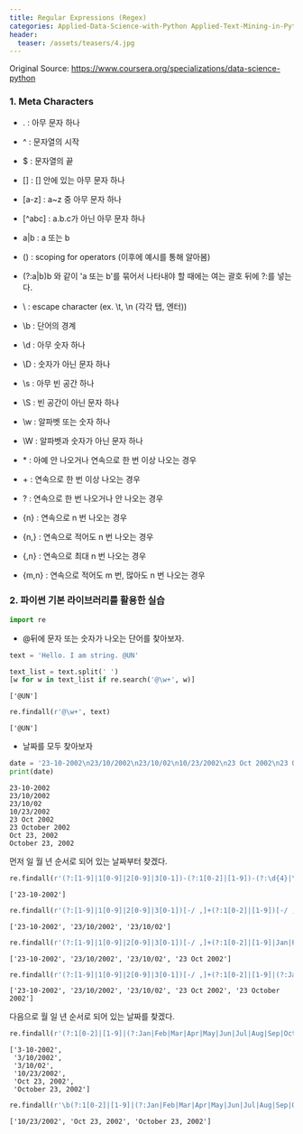 ```yaml
---
title: Regular Expressions (Regex)
categories: Applied-Data-Science-with-Python Applied-Text-Mining-in-Python
header:
  teaser: /assets/teasers/4.jpg
---
```




Original Source: https://www.coursera.org/specializations/data-science-python



### 1. Meta Characters

* . : 아무 문자 하나
* ^ : 문자열의 시작
* $ : 문자열의 끝
* [] : [] 안에 있는 아무 문자 하나
* [a-z] : a~z 중 아무 문자 하나
* [^abc] : a.b.c가 아닌 아무 문자 하나
* a\|b : a 또는 b
* () : scoping for operators (이후에 예시를 통해 알아봄)
* (?:a\|b)b 와 같이 'a 또는 b'를 묶어서 나타내야 할 때에는 여는 괄호 뒤에 ?:를 넣는다.


* \ : escape character (ex. \t, \n (각각 탭, 엔터))
* \b : 단어의 경계
* \d : 아무 숫자 하나
* \D : 숫자가 아닌 문자 하나
* \s : 아무 빈 공간 하나
* \S : 빈 공간이 아닌 문자 하나
* \w : 알파벳 또는 숫자 하나
* \W : 알파벳과 숫자가 아닌 문자 하나


* \* : 아예 안 나오거나 연속으로 한 번 이상 나오는 경우
* \+ : 연속으로 한 번 이상 나오는 경우
* ? : 연속으로 한 번 나오거나 안 나오는 경우
* {n} : 연속으로 n 번 나오는 경우
* {n,} : 연속으로 적어도 n 번 나오는 경우
* {,n} : 연속으로 최대 n 번 나오는 경우
* {m,n} : 연속으로 적어도 m 번, 많아도 n 번 나오는 경우

### 2. 파이썬 기본 라이브러리를 활용한 실습


```python
import re
```

* @뒤에 문자 또는 숫자가 나오는 단어를 찾아보자.


```python
text = 'Hello. I am string. @UN'
```


```python
text_list = text.split(' ')
[w for w in text_list if re.search('@\w+', w)]
```




    ['@UN']




```python
re.findall(r'@\w+', text)
```




    ['@UN']



* 날짜를 모두 찾아보자


```python
date = '23-10-2002\n23/10/2002\n23/10/02\n10/23/2002\n23 Oct 2002\n23 October 2002\nOct 23, 2002\nOctober 23, 2002'
print(date)
```

    23-10-2002
    23/10/2002
    23/10/02
    10/23/2002
    23 Oct 2002
    23 October 2002
    Oct 23, 2002
    October 23, 2002


먼저 일 월 년 순서로 되어 있는 날짜부터 찾겠다.


```python
re.findall(r'(?:[1-9]|1[0-9]|2[0-9]|3[0-1])-(?:1[0-2]|[1-9])-(?:\d{4}|\d{2})', date)
```




    ['23-10-2002']




```python
re.findall(r'(?:[1-9]|1[0-9]|2[0-9]|3[0-1])[-/ ,]+(?:1[0-2]|[1-9])[-/ ,]+(?:\d{4}|\d{2})', date)
```




    ['23-10-2002', '23/10/2002', '23/10/02']




```python
re.findall(r'(?:[1-9]|1[0-9]|2[0-9]|3[0-1])[-/ ,]+(?:1[0-2]|[1-9]|Jan|Feb|Mar|Apr|May|Jun|Jul|Aug|Sep|Oct|Nov|Dec)[-/ ,]+(?:\d{4}|\d{2})', date)
```




    ['23-10-2002', '23/10/2002', '23/10/02', '23 Oct 2002']




```python
re.findall(r'(?:[1-9]|1[0-9]|2[0-9]|3[0-1])[-/ ,]+(?:1[0-2]|[1-9]|(?:Jan|Feb|Mar|Apr|May|Jun|Jul|Aug|Sep|Oct|Nov|Dec)[a-z]*)[-/ ,]+(?:\d{4}|\d{2})', date)
```




    ['23-10-2002', '23/10/2002', '23/10/02', '23 Oct 2002', '23 October 2002']



다음으로 월 일 년 순서로 되어 있는 날짜를 찾겠다.


```python
re.findall(r'(?:1[0-2]|[1-9]|(?:Jan|Feb|Mar|Apr|May|Jun|Jul|Aug|Sep|Oct|Nov|Dec)[a-z]*)[-/ ,]+(?:[1-9]|1[0-9]|2[0-9]|3[0-1])[-/ ,]+(?:\d{4}|\d{2})', date)
```




    ['3-10-2002',
     '3/10/2002',
     '3/10/02',
     '10/23/2002',
     'Oct 23, 2002',
     'October 23, 2002']




```python
re.findall(r'\b(?:1[0-2]|[1-9]|(?:Jan|Feb|Mar|Apr|May|Jun|Jul|Aug|Sep|Oct|Nov|Dec)[a-z]*)[-/ ,]+(?:[1-9]|1[0-9]|2[0-9]|3[0-1])[-/ ,]+(?:\d{4}|\d{2})', date)
```




    ['10/23/2002', 'Oct 23, 2002', 'October 23, 2002']

